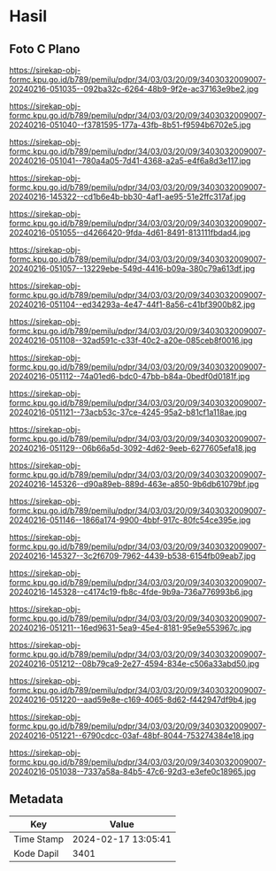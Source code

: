 # Hasil

## Foto C Plano

https://sirekap-obj-formc.kpu.go.id/b789/pemilu/pdpr/34/03/03/20/09/3403032009007-20240216-051035--092ba32c-6264-48b9-9f2e-ac37163e9be2.jpg

https://sirekap-obj-formc.kpu.go.id/b789/pemilu/pdpr/34/03/03/20/09/3403032009007-20240216-051040--f3781595-177a-43fb-8b51-f9594b6702e5.jpg

https://sirekap-obj-formc.kpu.go.id/b789/pemilu/pdpr/34/03/03/20/09/3403032009007-20240216-051041--780a4a05-7d41-4368-a2a5-e4f6a8d3e117.jpg

https://sirekap-obj-formc.kpu.go.id/b789/pemilu/pdpr/34/03/03/20/09/3403032009007-20240216-145322--cd1b6e4b-bb30-4af1-ae95-51e2ffc317af.jpg

https://sirekap-obj-formc.kpu.go.id/b789/pemilu/pdpr/34/03/03/20/09/3403032009007-20240216-051055--d4266420-9fda-4d61-8491-813111fbdad4.jpg

https://sirekap-obj-formc.kpu.go.id/b789/pemilu/pdpr/34/03/03/20/09/3403032009007-20240216-051057--13229ebe-549d-4416-b09a-380c79a613df.jpg

https://sirekap-obj-formc.kpu.go.id/b789/pemilu/pdpr/34/03/03/20/09/3403032009007-20240216-051104--ed34293a-4e47-44f1-8a56-c41bf3900b82.jpg

https://sirekap-obj-formc.kpu.go.id/b789/pemilu/pdpr/34/03/03/20/09/3403032009007-20240216-051108--32ad591c-c33f-40c2-a20e-085ceb8f0016.jpg

https://sirekap-obj-formc.kpu.go.id/b789/pemilu/pdpr/34/03/03/20/09/3403032009007-20240216-051112--74a01ed6-bdc0-47bb-b84a-0bedf0d0181f.jpg

https://sirekap-obj-formc.kpu.go.id/b789/pemilu/pdpr/34/03/03/20/09/3403032009007-20240216-051121--73acb53c-37ce-4245-95a2-b81cf1a118ae.jpg

https://sirekap-obj-formc.kpu.go.id/b789/pemilu/pdpr/34/03/03/20/09/3403032009007-20240216-051129--06b66a5d-3092-4d62-9eeb-6277605efa18.jpg

https://sirekap-obj-formc.kpu.go.id/b789/pemilu/pdpr/34/03/03/20/09/3403032009007-20240216-145326--d90a89eb-889d-463e-a850-9b6db61079bf.jpg

https://sirekap-obj-formc.kpu.go.id/b789/pemilu/pdpr/34/03/03/20/09/3403032009007-20240216-051146--1866a174-9900-4bbf-917c-80fc54ce395e.jpg

https://sirekap-obj-formc.kpu.go.id/b789/pemilu/pdpr/34/03/03/20/09/3403032009007-20240216-145327--3c2f6709-7962-4439-b538-6154fb09eab7.jpg

https://sirekap-obj-formc.kpu.go.id/b789/pemilu/pdpr/34/03/03/20/09/3403032009007-20240216-145328--c4174c19-fb8c-4fde-9b9a-736a776993b6.jpg

https://sirekap-obj-formc.kpu.go.id/b789/pemilu/pdpr/34/03/03/20/09/3403032009007-20240216-051211--16ed9631-5ea9-45e4-8181-95e9e553967c.jpg

https://sirekap-obj-formc.kpu.go.id/b789/pemilu/pdpr/34/03/03/20/09/3403032009007-20240216-051212--08b79ca9-2e27-4594-834e-c506a33abd50.jpg

https://sirekap-obj-formc.kpu.go.id/b789/pemilu/pdpr/34/03/03/20/09/3403032009007-20240216-051220--aad59e8e-c169-4065-8d62-f442947df9b4.jpg

https://sirekap-obj-formc.kpu.go.id/b789/pemilu/pdpr/34/03/03/20/09/3403032009007-20240216-051221--6790cdcc-03af-48bf-8044-753274384e18.jpg

https://sirekap-obj-formc.kpu.go.id/b789/pemilu/pdpr/34/03/03/20/09/3403032009007-20240216-051038--7337a58a-84b5-47c6-92d3-e3efe0c18965.jpg


## Metadata

| Key        | Value               |
| ---------- | ------------------- |
| Time Stamp | 2024-02-17 13:05:41 |
| Kode Dapil | 3401                |




